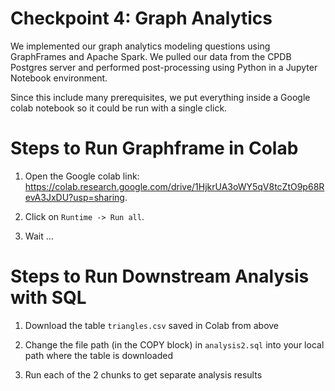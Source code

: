 # Checkpoint 4: Graph Analytics

We implemented our graph analytics modeling questions using GraphFrames and Apache Spark. We pulled our data from the CPDB Postgres server and performed post-processing using Python in a Jupyter Notebook environment.

Since this include many prerequisites, we put everything inside a Google colab notebook so it could be run with a single click.

# Steps to Run Graphframe in Colab

1. Open the Google colab link: https://colab.research.google.com/drive/1HjkrUA3oWY5qV8tcZtO9p68RevA3JxDU?usp=sharing.

2. Click on `Runtime -> Run all`.

3. Wait ...

# Steps to Run Downstream Analysis with SQL

1. Download the table `triangles.csv` saved in Colab from above

2. Change the file path (in the COPY block) in `analysis2.sql` into your local path where the table is downloaded

3. Run each of the 2 chunks to get separate analysis results
